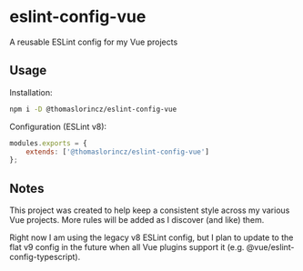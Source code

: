 # eslint-config-vue
A reusable ESLint config for my Vue projects

## Usage
Installation:

```bash
npm i -D @thomaslorincz/eslint-config-vue
```

Configuration (ESLint v8):

```cjs
modules.exports = {
    extends: ['@thomaslorincz/eslint-config-vue']
};
```

## Notes
This project was created to help keep a consistent style across my various Vue projects. More rules will be added as I discover (and like) them.

Right now I am using the legacy v8 ESLint config, but I plan to update to the flat v9 config in the future when all Vue plugins support it (e.g. @vue/eslint-config-typescript).

